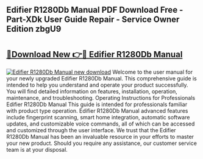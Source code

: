 ## Edifier R1280Db Manual PDF Download Free - Part-XDk User Guide Repair - Service Owner Edition zbgU9

# <h2><a href="http://bc31953.oget.top/?id=Edifier+R1280Db+Manual">🔗Download New 👉🔴 Edifier R1280Db Manual</a></h2>

[![Edifier R1280Db Manual new download](https://i.imgur.com/5g1atiW.png)](http://bc31953.oget.top/?id=Edifier+R1280Db+Manual)
Welcome to the user manual for your newly upgraded Edifier R1280Db Manual. This comprehensive guide is intended to help you understand and operate your product successfully. You will find detailed information on features, installation, operation, maintenance, and troubleshooting. Operating Instructions for Professionals Edifier R1280Db Manual This guide is intended for professionals familiar with product type operation. Edifier R1280Db Manual advanced features include fingerprint scanning, smart home integration, automatic software updates, and customizable voice commands, all of which can be accessed and customized through the user interface. We trust that the Edifier R1280Db Manual has been an invaluable resource in your efforts to master your new product. Should you require any assistance, our customer service team is at your disposal.
